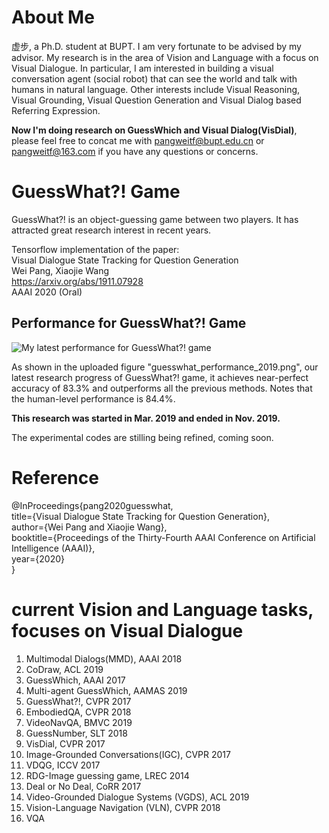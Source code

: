 # About Me
虚步, a Ph.D. student at BUPT. I am very fortunate to be advised by my advisor. My research is in the area of Vision and Language with a focus on Visual Dialogue. In particular, I am interested in building a visual conversation agent (social robot) that can see the world and talk with humans in natural language. Other interests include Visual Reasoning, Visual Grounding, Visual Question Generation and Visual Dialog based Referring Expression.

<b>Now I'm doing research on GuessWhich and Visual Dialog(VisDial)</b>, please feel free to concat me with pangweitf@bupt.edu.cn or pangweitf@163.com if you have any questions or concerns.

# GuessWhat?! Game

GuessWhat?! is an object-guessing game between two players. It has attracted great research interest in recent years.

Tensorflow implementation of the paper:<br>
Visual Dialogue State Tracking for Question Generation<br>
Wei Pang, Xiaojie Wang<br>
https://arxiv.org/abs/1911.07928<br>
AAAI 2020 (Oral)<br>

## Performance for GuessWhat?! Game
![My latest performance for GuessWhat?! game](https://github.com/xubuvd/guesswhat/raw/GuessWhat_accuracy_Nov2019.png)

As shown in the uploaded figure "guesswhat_performance_2019.png", our latest research progress of GuessWhat?! game, it achieves near-perfect accuracy of 83.3% and outperforms all the previous methods. Notes that the human-level performance is 84.4%.

<b>This research was started in Mar. 2019 and ended in Nov. 2019.</b>

The experimental codes are stilling being refined, coming soon.

# Reference
@InProceedings{pang2020guesswhat,<br>
  title={Visual Dialogue State Tracking for Question Generation},<br>
  author={Wei Pang and Xiaojie Wang},<br>
  booktitle={Proceedings of the Thirty-Fourth AAAI Conference on Artificial Intelligence (AAAI)},<br>
  year={2020}<br>
}<br>

# current Vision and Language tasks, focuses on Visual Dialogue
1. Multimodal Dialogs(MMD), AAAI 2018<br>
2. CoDraw, ACL 2019<br>
3. GuessWhich, AAAI 2017<br>
4. Multi-agent GuessWhich, AAMAS 2019<br>
5. GuessWhat?!, CVPR 2017<br>
6. EmbodiedQA, CVPR 2018<br>
7. VideoNavQA, BMVC 2019<br>
8. GuessNumber, SLT 2018<br>
9. VisDial, CVPR 2017<br>
10. Image-Grounded Conversations(IGC), CVPR 2017<br>
11. VDQG, ICCV 2017<br>
12. RDG-Image guessing game, LREC 2014<br>
13. Deal or No Deal, CoRR 2017<br>
14. Video-Grounded Dialogue Systems (VGDS), ACL 2019<br>
15. Vision-Language Navigation (VLN), CVPR 2018<br>
16. VQA<br>

